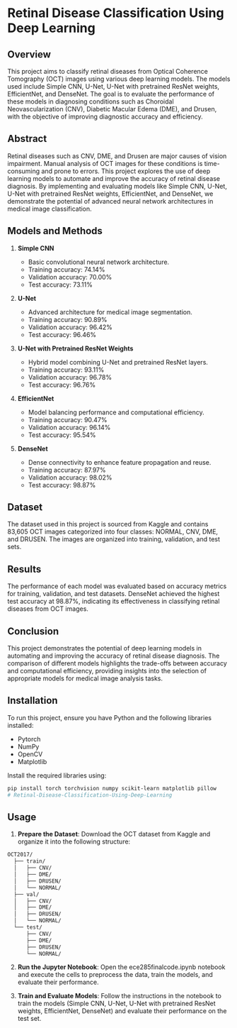 # Retinal Disease Classification Using Deep Learning

## Overview

This project aims to classify retinal diseases from Optical Coherence Tomography (OCT) images using various deep learning models. The models used include Simple CNN, U-Net, U-Net with pretrained ResNet weights, EfficientNet, and DenseNet. The goal is to evaluate the performance of these models in diagnosing conditions such as Choroidal Neovascularization (CNV), Diabetic Macular Edema (DME), and Drusen, with the objective of improving diagnostic accuracy and efficiency.


## Abstract

Retinal diseases such as CNV, DME, and Drusen are major causes of vision impairment. Manual analysis of OCT images for these conditions is time-consuming and prone to errors. This project explores the use of deep learning models to automate and improve the accuracy of retinal disease diagnosis. By implementing and evaluating models like Simple CNN, U-Net, U-Net with pretrained ResNet weights, EfficientNet, and DenseNet, we demonstrate the potential of advanced neural network architectures in medical image classification.

## Models and Methods

1. **Simple CNN**
   - Basic convolutional neural network architecture.
   - Training accuracy: 74.14%
   - Validation accuracy: 70.00%
   - Test accuracy: 73.11%

2. **U-Net**
   - Advanced architecture for medical image segmentation.
   - Training accuracy: 90.89%
   - Validation accuracy: 96.42%
   - Test accuracy: 96.46%

3. **U-Net with Pretrained ResNet Weights**
   - Hybrid model combining U-Net and pretrained ResNet layers.
   - Training accuracy: 93.11%
   - Validation accuracy: 96.78%
   - Test accuracy: 96.76%

4. **EfficientNet**
   - Model balancing performance and computational efficiency.
   - Training accuracy: 90.47%
   - Validation accuracy: 96.14%
   - Test accuracy: 95.54%

5. **DenseNet**
   - Dense connectivity to enhance feature propagation and reuse.
   - Training accuracy: 87.97%
   - Validation accuracy: 98.02%
   - Test accuracy: 98.87%

## Dataset

The dataset used in this project is sourced from Kaggle and contains 83,605 OCT images categorized into four classes: NORMAL, CNV, DME, and DRUSEN. The images are organized into training, validation, and test sets.

## Results

The performance of each model was evaluated based on accuracy metrics for training, validation, and test datasets. DenseNet achieved the highest test accuracy at 98.87%, indicating its effectiveness in classifying retinal diseases from OCT images.

## Conclusion

This project demonstrates the potential of deep learning models in automating and improving the accuracy of retinal disease diagnosis. The comparison of different models highlights the trade-offs between accuracy and computational efficiency, providing insights into the selection of appropriate models for medical image analysis tasks.

## Installation

To run this project, ensure you have Python and the following libraries installed:

- Pytorch
- NumPy
- OpenCV
- Matplotlib

Install the required libraries using:

```bash
pip install torch torchvision numpy scikit-learn matplotlib pillow
# Retinal-Disease-Classification-Using-Deep-Learning
```


## Usage
1. **Prepare the Dataset**:
   Download the OCT dataset from Kaggle and organize it into the following structure:
```css
OCT2017/
  ├── train/
  │   ├── CNV/
  │   ├── DME/
  │   ├── DRUSEN/
  │   └── NORMAL/
  ├── val/
  │   ├── CNV/
  │   ├── DME/
  │   ├── DRUSEN/
  │   └── NORMAL/
  └── test/
      ├── CNV/
      ├── DME/
      ├── DRUSEN/
      └── NORMAL/
```
2. **Run the Jupyter Notebook**:
   Open the ece285finalcode.ipynb notebook and execute the cells to preprocess the data, train the models, and evaluate their performance.

3. **Train and Evaluate Models**:
   Follow the instructions in the notebook to train the models (Simple CNN, U-Net, U-Net with pretrained ResNet weights, EfficientNet, DenseNet) and evaluate their performance on the test set.
